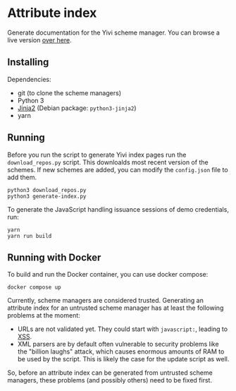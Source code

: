 # Attribute index

Generate documentation for the Yivi scheme manager. You can browse a live
version [over here](https://privacybydesign.foundation/attribute-index/en/).

## Installing

Dependencies:

  * git (to clone the scheme managers)
  * Python 3
  * [Jinja2](http://jinja.pocoo.org/) (Debian package: `python3-jinja2`)
  * yarn


## Running

Before you run the script to generate Yivi index pages run the `download_repos.py` script. This downloalds
most recent version of the schemes. If new schemes are added, you can modify the `config.json` file to add them.

    python3 download_repos.py
    python3 generate-index.py


To generate the JavaScript handling issuance sessions of demo credentials, run:

    yarn
    yarn run build

## Running with Docker

To build and run the Docker container, you can use docker compose:

    docker compose up

Currently, scheme managers are considered trusted. Generating an attribute index
for an untrusted scheme manager has at least the following problems at the
moment:

  * URLs are not validated yet. They could start with `javascript:`, leading to
    [XSS](https://www.owasp.org/index.php/Cross-site_Scripting_(XSS)).
  * XML parsers are by default often vulnerable to security problems like the
    "billion laughs" attack, which causes enormous amounts of RAM to be used by
    the script. This is likely the case for the update script as well.

So, before an attribute index can be generated from untrusted scheme managers,
these problems (and possibly others) need to be fixed first.
